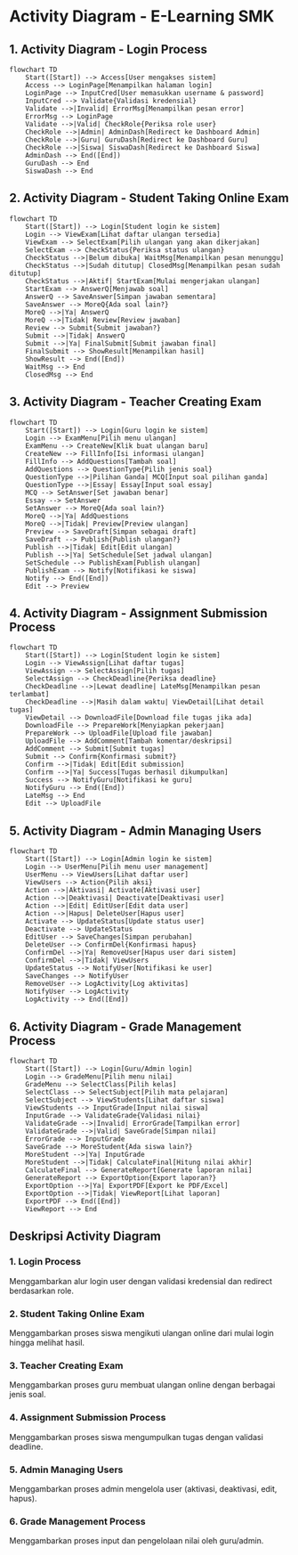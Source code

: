 # Activity Diagram - E-Learning SMK

## 1. Activity Diagram - Login Process

```mermaid
flowchart TD
    Start([Start]) --> Access[User mengakses sistem]
    Access --> LoginPage[Menampilkan halaman login]
    LoginPage --> InputCred[User memasukkan username & password]
    InputCred --> Validate{Validasi kredensial}
    Validate -->|Invalid| ErrorMsg[Menampilkan pesan error]
    ErrorMsg --> LoginPage
    Validate -->|Valid| CheckRole{Periksa role user}
    CheckRole -->|Admin| AdminDash[Redirect ke Dashboard Admin]
    CheckRole -->|Guru| GuruDash[Redirect ke Dashboard Guru]
    CheckRole -->|Siswa| SiswaDash[Redirect ke Dashboard Siswa]
    AdminDash --> End([End])
    GuruDash --> End
    SiswaDash --> End
```

## 2. Activity Diagram - Student Taking Online Exam

```mermaid
flowchart TD
    Start([Start]) --> Login[Student login ke sistem]
    Login --> ViewExam[Lihat daftar ulangan tersedia]
    ViewExam --> SelectExam[Pilih ulangan yang akan dikerjakan]
    SelectExam --> CheckStatus{Periksa status ulangan}
    CheckStatus -->|Belum dibuka| WaitMsg[Menampilkan pesan menunggu]
    CheckStatus -->|Sudah ditutup| ClosedMsg[Menampilkan pesan sudah ditutup]
    CheckStatus -->|Aktif| StartExam[Mulai mengerjakan ulangan]
    StartExam --> AnswerQ[Menjawab soal]
    AnswerQ --> SaveAnswer[Simpan jawaban sementara]
    SaveAnswer --> MoreQ{Ada soal lain?}
    MoreQ -->|Ya| AnswerQ
    MoreQ -->|Tidak| Review[Review jawaban]
    Review --> Submit{Submit jawaban?}
    Submit -->|Tidak| AnswerQ
    Submit -->|Ya| FinalSubmit[Submit jawaban final]
    FinalSubmit --> ShowResult[Menampilkan hasil]
    ShowResult --> End([End])
    WaitMsg --> End
    ClosedMsg --> End
```

## 3. Activity Diagram - Teacher Creating Exam

```mermaid
flowchart TD
    Start([Start]) --> Login[Guru login ke sistem]
    Login --> ExamMenu[Pilih menu ulangan]
    ExamMenu --> CreateNew[Klik buat ulangan baru]
    CreateNew --> FillInfo[Isi informasi ulangan]
    FillInfo --> AddQuestions[Tambah soal]
    AddQuestions --> QuestionType{Pilih jenis soal}
    QuestionType -->|Pilihan Ganda| MCQ[Input soal pilihan ganda]
    QuestionType -->|Essay| Essay[Input soal essay]
    MCQ --> SetAnswer[Set jawaban benar]
    Essay --> SetAnswer
    SetAnswer --> MoreQ{Ada soal lain?}
    MoreQ -->|Ya| AddQuestions
    MoreQ -->|Tidak| Preview[Preview ulangan]
    Preview --> SaveDraft[Simpan sebagai draft]
    SaveDraft --> Publish{Publish ulangan?}
    Publish -->|Tidak| Edit[Edit ulangan]
    Publish -->|Ya| SetSchedule[Set jadwal ulangan]
    SetSchedule --> PublishExam[Publish ulangan]
    PublishExam --> Notify[Notifikasi ke siswa]
    Notify --> End([End])
    Edit --> Preview
```

## 4. Activity Diagram - Assignment Submission Process

```mermaid
flowchart TD
    Start([Start]) --> Login[Student login ke sistem]
    Login --> ViewAssign[Lihat daftar tugas]
    ViewAssign --> SelectAssign[Pilih tugas]
    SelectAssign --> CheckDeadline{Periksa deadline}
    CheckDeadline -->|Lewat deadline| LateMsg[Menampilkan pesan terlambat]
    CheckDeadline -->|Masih dalam waktu| ViewDetail[Lihat detail tugas]
    ViewDetail --> DownloadFile[Download file tugas jika ada]
    DownloadFile --> PrepareWork[Menyiapkan pekerjaan]
    PrepareWork --> UploadFile[Upload file jawaban]
    UploadFile --> AddComment[Tambah komentar/deskripsi]
    AddComment --> Submit[Submit tugas]
    Submit --> Confirm{Konfirmasi submit?}
    Confirm -->|Tidak| Edit[Edit submission]
    Confirm -->|Ya| Success[Tugas berhasil dikumpulkan]
    Success --> NotifyGuru[Notifikasi ke guru]
    NotifyGuru --> End([End])
    LateMsg --> End
    Edit --> UploadFile
```

## 5. Activity Diagram - Admin Managing Users

```mermaid
flowchart TD
    Start([Start]) --> Login[Admin login ke sistem]
    Login --> UserMenu[Pilih menu user management]
    UserMenu --> ViewUsers[Lihat daftar user]
    ViewUsers --> Action{Pilih aksi}
    Action -->|Aktivasi| Activate[Aktivasi user]
    Action -->|Deaktivasi| Deactivate[Deaktivasi user]
    Action -->|Edit| EditUser[Edit data user]
    Action -->|Hapus| DeleteUser[Hapus user]
    Activate --> UpdateStatus[Update status user]
    Deactivate --> UpdateStatus
    EditUser --> SaveChanges[Simpan perubahan]
    DeleteUser --> ConfirmDel{Konfirmasi hapus}
    ConfirmDel -->|Ya| RemoveUser[Hapus user dari sistem]
    ConfirmDel -->|Tidak| ViewUsers
    UpdateStatus --> NotifyUser[Notifikasi ke user]
    SaveChanges --> NotifyUser
    RemoveUser --> LogActivity[Log aktivitas]
    NotifyUser --> LogActivity
    LogActivity --> End([End])
```

## 6. Activity Diagram - Grade Management Process

```mermaid
flowchart TD
    Start([Start]) --> Login[Guru/Admin login]
    Login --> GradeMenu[Pilih menu nilai]
    GradeMenu --> SelectClass[Pilih kelas]
    SelectClass --> SelectSubject[Pilih mata pelajaran]
    SelectSubject --> ViewStudents[Lihat daftar siswa]
    ViewStudents --> InputGrade[Input nilai siswa]
    InputGrade --> ValidateGrade{Validasi nilai}
    ValidateGrade -->|Invalid| ErrorGrade[Tampilkan error]
    ValidateGrade -->|Valid| SaveGrade[Simpan nilai]
    ErrorGrade --> InputGrade
    SaveGrade --> MoreStudent{Ada siswa lain?}
    MoreStudent -->|Ya| InputGrade
    MoreStudent -->|Tidak| CalculateFinal[Hitung nilai akhir]
    CalculateFinal --> GenerateReport[Generate laporan nilai]
    GenerateReport --> ExportOption{Export laporan?}
    ExportOption -->|Ya| ExportPDF[Export ke PDF/Excel]
    ExportOption -->|Tidak| ViewReport[Lihat laporan]
    ExportPDF --> End([End])
    ViewReport --> End
```

## Deskripsi Activity Diagram

### 1. Login Process
Menggambarkan alur login user dengan validasi kredensial dan redirect berdasarkan role.

### 2. Student Taking Online Exam
Menggambarkan proses siswa mengikuti ulangan online dari mulai login hingga melihat hasil.

### 3. Teacher Creating Exam
Menggambarkan proses guru membuat ulangan online dengan berbagai jenis soal.

### 4. Assignment Submission Process
Menggambarkan proses siswa mengumpulkan tugas dengan validasi deadline.

### 5. Admin Managing Users
Menggambarkan proses admin mengelola user (aktivasi, deaktivasi, edit, hapus).

### 6. Grade Management Process
Menggambarkan proses input dan pengelolaan nilai oleh guru/admin.
